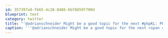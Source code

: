 ```yaml
---
id: 357397a9-fb65-4c28-8486-6bf8859f700d
blueprint: text
category: twitter
title: "'@adrianschneider Might be a good topic for the next #phpKL: PHP added to Elastic Beanstalkin AWS ow.ly/9Ne9N"
caption: '''@adrianschneider Might be a good topic for the next <span class="hashtag hashtag_local">#<a href="http://tweettemp.darylchymko.ca/?tag=phpkl">phpKL</a>: PHP added to Elastic Beanstalkin AWS <a href="http://ow.ly/9Ne9N" title="http://ow.ly/9Ne9N" class="link link_untco">ow.ly/9Ne9N</a>'
---
```

